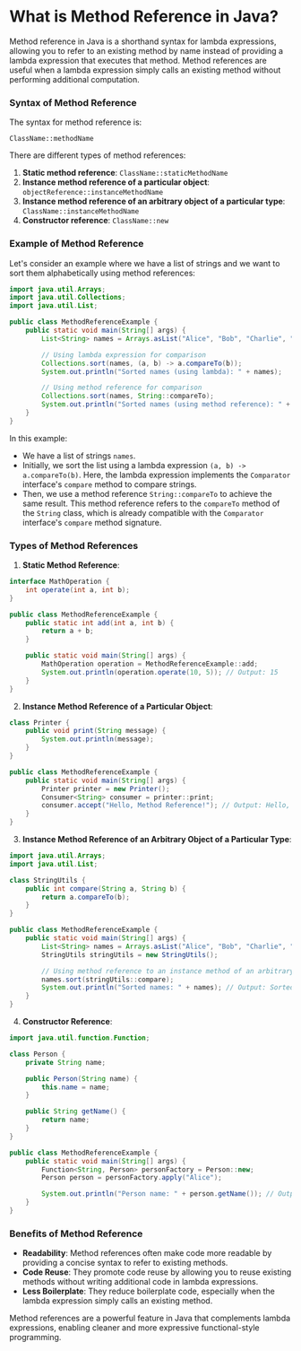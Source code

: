 # What is Method Reference in Java?

Method reference in Java is a shorthand syntax for lambda expressions, allowing you to refer to an existing method by name instead of providing a lambda expression that executes that method. Method references are useful when a lambda expression simply calls an existing method without performing additional computation.

### Syntax of Method Reference

The syntax for method reference is:

```
ClassName::methodName
```

There are different types of method references:

1. **Static method reference**: `ClassName::staticMethodName`
2. **Instance method reference of a particular object**: `objectReference::instanceMethodName`
3. **Instance method reference of an arbitrary object of a particular type**: `ClassName::instanceMethodName`
4. **Constructor reference**: `ClassName::new`

### Example of Method Reference

Let's consider an example where we have a list of strings and we want to sort them alphabetically using method references:

```java
import java.util.Arrays;
import java.util.Collections;
import java.util.List;

public class MethodReferenceExample {
    public static void main(String[] args) {
        List<String> names = Arrays.asList("Alice", "Bob", "Charlie", "David");

        // Using lambda expression for comparison
        Collections.sort(names, (a, b) -> a.compareTo(b));
        System.out.println("Sorted names (using lambda): " + names);

        // Using method reference for comparison
        Collections.sort(names, String::compareTo);
        System.out.println("Sorted names (using method reference): " + names);
    }
}
```

In this example:

- We have a list of strings `names`.
- Initially, we sort the list using a lambda expression `(a, b) -> a.compareTo(b)`. Here, the lambda expression implements the `Comparator` interface's `compare` method to compare strings.
- Then, we use a method reference `String::compareTo` to achieve the same result. This method reference refers to the `compareTo` method of the `String` class, which is already compatible with the `Comparator` interface's `compare` method signature.

### Types of Method References

1. **Static Method Reference**:

```java
interface MathOperation {
    int operate(int a, int b);
}

public class MethodReferenceExample {
    public static int add(int a, int b) {
        return a + b;
    }

    public static void main(String[] args) {
        MathOperation operation = MethodReferenceExample::add;
        System.out.println(operation.operate(10, 5)); // Output: 15
    }
}
```

2. **Instance Method Reference of a Particular Object**:

```java
class Printer {
    public void print(String message) {
        System.out.println(message);
    }
}

public class MethodReferenceExample {
    public static void main(String[] args) {
        Printer printer = new Printer();
        Consumer<String> consumer = printer::print;
        consumer.accept("Hello, Method Reference!"); // Output: Hello, Method Reference!
    }
}
```

3. **Instance Method Reference of an Arbitrary Object of a Particular Type**:

```java
import java.util.Arrays;
import java.util.List;

class StringUtils {
    public int compare(String a, String b) {
        return a.compareTo(b);
    }
}

public class MethodReferenceExample {
    public static void main(String[] args) {
        List<String> names = Arrays.asList("Alice", "Bob", "Charlie", "David");
        StringUtils stringUtils = new StringUtils();

        // Using method reference to an instance method of an arbitrary object
        names.sort(stringUtils::compare);
        System.out.println("Sorted names: " + names); // Output: Sorted names: [Alice, Bob, Charlie, David]
    }
}
```

4. **Constructor Reference**:

```java
import java.util.function.Function;

class Person {
    private String name;

    public Person(String name) {
        this.name = name;
    }

    public String getName() {
        return name;
    }
}

public class MethodReferenceExample {
    public static void main(String[] args) {
        Function<String, Person> personFactory = Person::new;
        Person person = personFactory.apply("Alice");

        System.out.println("Person name: " + person.getName()); // Output: Person name: Alice
    }
}
```

### Benefits of Method Reference

- **Readability**: Method references often make code more readable by providing a concise syntax to refer to existing methods.
- **Code Reuse**: They promote code reuse by allowing you to reuse existing methods without writing additional code in lambda expressions.
- **Less Boilerplate**: They reduce boilerplate code, especially when the lambda expression simply calls an existing method.

Method references are a powerful feature in Java that complements lambda expressions, enabling cleaner and more expressive functional-style programming.